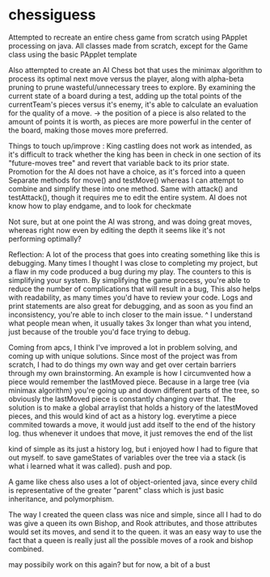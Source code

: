 # chessiguess
Attempted to recreate an entire chess game from scratch using PApplet processing on java. 
All classes made from scratch, except for the Game class using the basic PApplet template

Also attempted to create an AI Chess bot that uses the minimax algorithm to process its optimal next move versus the player, along with alpha-beta pruning to prune wasteful/unnecessary trees to explore.
By examining the current state of a board during a test, adding up the total points of the currentTeam's pieces versus it's enemy, it's able to calculate an evaluation for the quality of a move.
-> the position of a piece is also related to the amount of points it is worth, as pieces are more powerful in the center of the board, making those moves more preferred.

Things to touch up/improve :
King castling does not work as intended, as it's difficult to track whether the king has been in check in one section of its "future-moves tree" and revert that variable back to its prior state.
Promotion for the AI does not have a choice, as it's forced into a queen
Separate methods for move() and testMove() whereas I can attempt to combine and simplify these into one method. Same with attack() and testAttack(), though it requires me to edit the entire system.
AI does not know how to play endgame, and to look for checkmate

Not sure, but at one point the AI was strong, and was doing great moves, whereas right now even by editing the depth it seems like it's not performing optimally?


Reflection:
A lot of the process that goes into creating something like this is debugging. Many times I thought I was close to completing my project, but a flaw in my code produced a bug during my play. The counters to this is simplifying your system. By simplifying the game process, you're able to reduce the number of complications that will result in a bug, This also helps with readability, as many times you'd have to review your code. Logs and print statements are also great for debugging, and as soon as you find an inconsistency, you're able to inch closer to the main issue. 
^ I understand what people mean when, it usually takes 3x longer than what you intend, just because of the trouble you'd face trying to debug.

Coming from apcs, I think I've improved a lot in problem solving, and coming up with unique solutions. Since most of the project was from scratch, I had to do things my own way and get over certain barriers through my own brainstorming. An example is how I circumvented how a piece would remember the lastMoved piece. Because in a large tree (via minimax algorithm) you're going up and down different parts of the tree, so obviously the lastMoved piece is constantly changing over that. The solution is to make a global arraylist that holds a history of the latestMoved pieces, and this would kind of act as a history log. 
everytime a piece commited towards a move, it would just add itself to the end of the history log.
thus whenever it undoes that move, it just removes the end of the list

kind of simple as its just a history log, but i enjoyed how I had to figure that out myself. to save gameStates of variables over the tree via a stack (is what i learned what it was called). push and pop.

A game like chess also uses a lot of object-oriented java, since every child is representative of the greater "parent" class which is just basic inheritance, and polymorphism. 

The way I created the queen class was nice and simple, since all I had to do was give a queen its own Bishop, and Rook attributes, and those attributes would set its moves, and send it to the queen. it was an easy way to use the fact that a queen is really just all the possible moves of a rook and bishop combined. 

may possibily work on this again? but for now, a bit of a bust
